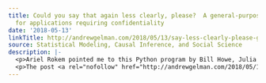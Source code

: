 ```yaml
---
title: Could you say that again less clearly, please?  A general-purpose data garbler
  for applications requiring confidentiality
date: '2018-05-13'
linkTitle: http://andrewgelman.com/2018/05/13/say-less-clearly-please-general-purpose-data-garbler-applications-requiring-confidentiality/
source: Statistical Modeling, Causal Inference, and Social Science
description: |-
  <p>Ariel Rokem pointed me to this Python program by Bill Howe, Julia Stoyanovich, Haoyue Ping, Bernease Herman, and Matt Gee that will take your data matrix and produce a new data matrix that has the same size, shape, and general statistical properties but with none of the same actual numbers. The use case is when [&#8230;]</p>
  <p>The post <a rel="nofollow" href="http://andrewgelman.com/2018/05/13/say-less-clearly-please-general-purpose-data-garbler-applications-requiring-confidentiality/">Could
---
```

